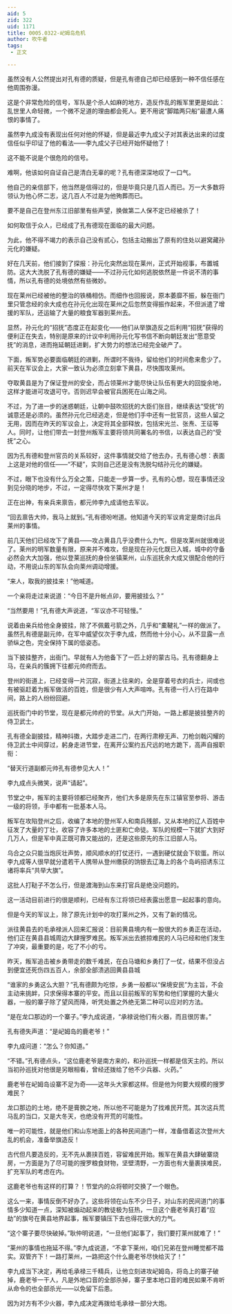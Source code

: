 ```yaml
---
aid: 5
zid: 322
uid: 1171
title: 0005.0322-屺姆岛危机
author: 吹牛者
tags: 
 - 正文

---
```




  虽然没有人公然提出对孔有德的质疑，但是孔有德自己却已经感到一种不信任感在他周围弥漫。

  这是个非常危险的信号，军队是个杀人如麻的地方，造反作乱的叛军里更是如此：乱世里人命轻微，一个微不足道的理由都会死人。更不用说“脚踏两只船”最遭人痛恨的事情了。

  虽然李九成没有表现出任何对他的怀疑，但是最近李九成父子对其表达出来的过度信任似乎印证了他的看法——李九成父子已经开始怀疑他了！

  这不能不说是个很危险的信号。

  难啊，他该如何自证自己是清白无辜的呢？孔有德深深地叹了一口气。

  他自己的亲信部下，他当然是信得过的，但是毕竟只是几百人而已。万一大多数将领认为他心怀二志，这几百人不过是为他殉葬而已。

  要不是自己在登州东江旧部里有些声望，换做第二人保不定已经被杀了！

  如何取信于众人，已经成了孔有德现在面临的最大问题。

  为此，他不得不竭力的表示自己没有贰心，包括主动搬出了原有的住处以避窝藏孙元化的嫌疑。

  好在几天前，他们接到了探报：孙元化突然出现在莱州，正式开始视事，布置城防。这大大洗脱了孔有德的嫌疑——不过孙元化如何逃脱依然是一件说不清的事情，所以孔有德的处境依然有些微妙。

  现在莱州已经被他的整治的铁桶相仿。而细作也回报说，原本萎靡不振，躲在衙门里只管念经的余大成也在孙元化出现在莱州之后忽然变得振作起来，不但派遣了增援的军队，还运输了大量的粮食军器到莱州去。

  显然，孙元化的“招抚”态度正在起变化——他们从举旗造反之后利用“招抚”获得的便利正在失去，特别是原来的计议中利用孙元化写书信不断向朝廷发出“愿意受抚”的消息，进而拖延朝廷进剿，扩大势力的想法已经完全破产了。

  下面，叛军势必要面临朝廷的进剿，所谓时不我待，留给他们的时间愈来愈少了。前天在军议会上，大家一致认为必须立刻拿下黄县，尽快围攻莱州。

  夺取黄县是为了保证登州的安全，而占领莱州才能尽快让队伍有更大的回旋余地，这样才能进可攻退可守。否则迟早会被官兵困死在山海之间。

  不过，为了进一步的迷惑朝廷，让朝中鼓吹招抚的大臣们张目，继续表达“受抚”的诚意还是必须的。虽然孙元化已经逃走，但是他们手中还有一批官员，这些人留之无用，因而在昨天的军议会上，决定将其全部释放，包括宋光兰、张焘、王征等人。同时，让他们带去一封登州叛军主要将领共同署名的书信，以表达自己的“受抚”之心。

  因为孔有德和登州官员的关系较好，这件事情就交给了他去办，孔有德心想：表面上这是对他的信任——“不疑”，实则自己还是没有洗脱勾结孙元化的嫌疑。

  不过，眼下也没有什么万全之策，只能走一步算一步。孔有的心想，现在事情还没到见分晓的地步，不过，一定得尽快攻下莱州才是！

  正在出神，有亲兵来禀告，都元帅李九成请他去军议。

  “回去禀告大帅，我马上就到。”孔有德吩咐道。他知道今天的军议肯定是商讨出兵莱州的事情。

  前几天他们已经攻下了黄县——攻占黄县几乎没费什么力气，但是攻莱州就很难说了。莱州的明军数量有限，原来并不难攻，但是现在孙元化既已入城，城中的守备必然会大大加强，他以登莱巡抚的身份坐镇莱州，山东巡抚余大成又很配合他的行动，不用说山东的军队会向莱州调动增援。

  “来人，取我的披挂来！”他喊道。

  一个亲将走过来说道：“今日不是升帐点卯，要用披挂么？”

  “当然要用！”孔有德大声说道，“军议亦不可轻慢。”

  说着由亲兵给他全身披挂，除了不佩戴弓箭之外，几乎和“橐鞬礼”一样的做派了。虽然孔有德是副元帅，在军中威望仅次于李九成，然而他十分小心，从不显露一点骄纵之色，完全保持下属的低姿态。

  当下披挂整齐，出衙门。早就有人为他备下了一匹上好的蒙古马。孔有德翻身上马，在亲兵的簇拥下往都元帅府而去。

  登州的街道上，已经变得一片沉寂，街道上往来的，全是穿着号衣的兵士，间或也有被驱赶着为叛军做活的百姓，但是很少有人大声喧哗。孔有德一行人行在路中间，路上的人纷纷回避。

  巡抚衙门中的节堂，现在是都元帅府的节堂。从大门开始，一路上都是披挂整齐的侍卫武士。

  孔有德全副披挂，精神抖擞，大踏步走进二门，在两行肃穆无声、刀枪剑戟闪耀的侍卫武士中间穿过，躬身走进节堂，在离开公案约五尺远的地方跪下，高声自报职衔：

  “替天行道副都元帅孔有德参见大人！”

  李九成点头微笑，说声“请起”。

  节堂之中，叛军的主要将领都已经聚齐，他们大多是原先在东江镇官至参将、游击一级的将领，手中都有一批基本人马。

  叛军在攻陷登州之后，收编了本地的登州军人和南兵残部，又从本地的辽人百姓中征发了大量的丁壮，收容了许多本地的土匪和亡命徒。军队的规模一下就扩大到好几万人，但是军中真正既可靠又能战的，还是这些原先的东江旧部人马。

  乌合之众只能当炮灰壮声势，顺风顺水的打仗还行，一遇到硬仗就会下软蛋。所以李九成等人很早就分遣若干人携带从登州缴获的饷银去辽海上的各个岛屿招诱东江诸将率兵“共举大旗”。

  这批人打鞑子不怎么行，但是渡海到山东来打官兵是绝没问题的。

  这一活动目前进行的很是顺利，已经有东江将领已经表露出愿意一起起事的意向。

  但是今天的军议上，除了原先计划中的攻打莱州之外，又有了新的情况。

  派往黄县去的毛承禄派人回来汇报说：目前黄县境内有一股很大的乡勇正在活动，他们正在黄县县城周边大肆搜罗难民。叛军派出去掳掠难民的人马已经和他们发生了冲突，最重要的是，吃了不小的亏。

  昨天，叛军追击被乡勇带走的数千难民，在白马塘和乡勇打了一仗，结果不但没占到便宜还死伤四五百人，余部全部溃逃回黄县县城

  “谁家的乡勇这么大胆？”孔有德颇为吃惊，乡勇一般都以“保境安民”为主旨，不会主动来挑衅，只求保得本寨的平安。而且以目前叛军的军势和他们掌握的大量火器，一般的寨子除了望风而降，听凭处置之外绝无第二种可以应对的方法。

  “是在龙口那边的一个寨子。”李九成说道，“承禄说他们有火器，而且很厉害。”

  孔有德失声道：“是屺姆岛的鹿老爷！”

  李九成问道：“怎么？你知道。”

  “不错。”孔有德点头，“这位鹿老爷是南方来的，和孙巡抚一样都是信天主的。所以当初孙巡抚对他很是另眼相看，曾经还拨给了他不少兵器、火药。”

  鹿老爷在屺姆岛设寨不足为奇——这年头大家都这样。但是他为何要大规模的搜罗难民？

  龙口那边的土地，绝不是膏腴之地，所以他不可能是为了找难民开荒。其次这兵荒马乱的当口，又是大冬天，也绝没有开荒的可能性。

  唯一的可能性，就是他们和山东地面上的各种民间道门一样，准备借着这次登州大乱的机会，准备举旗造反！

  古代但凡要造反的，无不先从裹挟百姓，容留难民开始。叛军在黄县大肆破寨烧房，一方面是为了尽可能的搜罗粮食财物，坚壁清野，一方面也有大量裹挟难民，扩充军队的考虑在内。

  这鹿老爷也有这样的打算？！节堂内的众将顿时交换了一个眼色。

  这么一来，事情反倒不好办了。这些将领在山东不少日子，对山东的民间道门的事情多少知道一点，深知被煽动起来的教徒极为狂热，一旦这个鹿老爷真打着“应劫”的旗号在黄县地界起事，叛军要镇压下去也得花很大的力气。

  “这个寨子要尽快破掉。”耿仲明说道，“一旦他们起事了，我们要打莱州就难了！”

  “莱州的事情也拖延不得。”李九成说道，“不拿下莱州，咱们兄弟在登州睡觉都不踏实。双管齐下！一路打莱州，一路把这个什么鹿老爷尽快给灭了！”

  李九成当下决定，再给毛承禄三千精兵，让他立刻进攻屺姆岛，将岛上的寨子破掉，鹿老爷一干人，凡是外地口音的全部杀掉，寨子里本地口音的难民如果不肯听从命令的也全部杀光——以免留下后患。

  因为对方有不少火器，李九成决定再拨给毛承禄一部分大炮。


